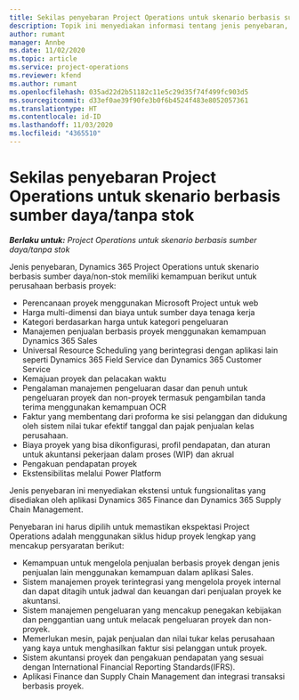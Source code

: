```yaml
---
title: Sekilas penyebaran Project Operations untuk skenario berbasis sumber daya/tanpa stok
description: Topik ini menyediakan informasi tentang jenis penyebaran, Project Operations untuk skenario berbasis sumber daya/non-stok.
author: rumant
manager: Annbe
ms.date: 11/02/2020
ms.topic: article
ms.service: project-operations
ms.reviewer: kfend
ms.author: rumant
ms.openlocfilehash: 035ad22d2b51182c11e5c29d35f74f499fc903d5
ms.sourcegitcommit: d33ef0ae39f90fe3b0f6b4524f483e8052057361
ms.translationtype: HT
ms.contentlocale: id-ID
ms.lasthandoff: 11/03/2020
ms.locfileid: "4365510"
---
```

# <a name="project-operations-for-resourcenon-stocked-based-scenarios-deployment-overview"></a>Sekilas penyebaran Project Operations untuk skenario berbasis sumber daya/tanpa stok

_**Berlaku untuk:** Project Operations untuk skenario berbasis sumber daya/tanpa stok_

Jenis penyebaran, Dynamics 365 Project Operations untuk skenario berbasis sumber daya/non-stok memiliki kemampuan berikut untuk perusahaan berbasis proyek:

- Perencanaan proyek menggunakan Microsoft Project untuk web
- Harga multi-dimensi dan biaya untuk sumber daya tenaga kerja
- Kategori berdasarkan harga untuk kategori pengeluaran
- Manajemen penjualan berbasis proyek menggunakan kemampuan Dynamics 365 Sales
- Universal Resource Scheduling yang berintegrasi dengan aplikasi lain seperti Dynamics 365 Field Service dan Dynamics 365 Customer Service
- Kemajuan proyek dan pelacakan waktu
- Pengalaman manajemen pengeluaran dasar dan penuh untuk pengeluaran proyek dan non-proyek termasuk pengambilan tanda terima menggunakan kemampuan OCR
- Faktur yang membentang dari proforma ke sisi pelanggan dan didukung oleh sistem nilai tukar efektif tanggal dan pajak penjualan kelas perusahaan.
- Biaya proyek yang bisa dikonfigurasi, profil pendapatan, dan aturan untuk akuntansi pekerjaan dalam proses (WIP) dan akrual
- Pengakuan pendapatan proyek
- Ekstensibilitas melalui Power Platform

Jenis penyebaran ini menyediakan ekstensi untuk fungsionalitas yang disediakan oleh aplikasi Dynamics 365 Finance dan Dynamics 365 Supply Chain Management.

Penyebaran ini harus dipilih untuk memastikan ekspektasi Project Operations adalah menggunakan siklus hidup proyek lengkap yang mencakup persyaratan berikut:

- Kemampuan untuk mengelola penjualan berbasis proyek dengan jenis penjualan lain menggunakan kemampuan dalam aplikasi Sales.
- Sistem manajemen proyek terintegrasi yang mengelola proyek internal dan dapat ditagih untuk jadwal dan keuangan dari penjualan proyek ke akuntansi.
- Sistem manajemen pengeluaran yang mencakup penegakan kebijakan dan penggantian uang untuk melacak pengeluaran proyek dan non-proyek.
- Memerlukan mesin, pajak penjualan dan nilai tukar kelas perusahaan yang kaya untuk menghasilkan faktur sisi pelanggan untuk proyek.
- Sistem akuntansi proyek dan pengakuan pendapatan yang sesuai dengan International Financial Reporting Standards(IFRS).
- Aplikasi Finance dan Supply Chain Management dan integrasi transaksi berbasis proyek.
